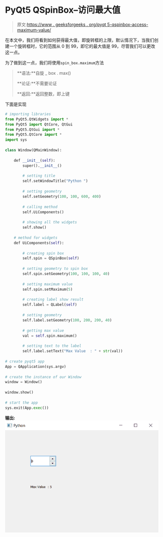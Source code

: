 # PyQt5 QSpinBox–访问最大值

> 原文:[https://www . geeksforgeeks . org/pyqt 5-qspinbox-access-maximum-value/](https://www.geeksforgeeks.org/pyqt5-qspinbox-accessing-maximum-value/)

在本文中，我们将看到如何获得最大值，即旋转框的上限，默认情况下，当我们创建一个旋转框时，它的范围从 0 到 99，即它的最大值是 99，尽管我们可以更改这一点。

为了做到这一点，我们将使用`spin_box.maximum`方法

> **语法:**自旋 _ box . max()
> 
> **论证:**不需要论证
> 
> **返回:**返回整数，即上键

下面是实现

```py
# importing libraries
from PyQt5.QtWidgets import * 
from PyQt5 import QtCore, QtGui
from PyQt5.QtGui import * 
from PyQt5.QtCore import * 
import sys

class Window(QMainWindow):

    def __init__(self):
        super().__init__()

        # setting title
        self.setWindowTitle("Python ")

        # setting geometry
        self.setGeometry(100, 100, 600, 400)

        # calling method
        self.UiComponents()

        # showing all the widgets
        self.show()

    # method for widgets
    def UiComponents(self):

        # creating spin box
        self.spin = QSpinBox(self)

        # setting geometry to spin box
        self.spin.setGeometry(100, 100, 100, 40)

        # setting maximum value
        self.spin.setMaximum(5)

        # creating label show result
        self.label = QLabel(self)

        # setting geometry
        self.label.setGeometry(100, 200, 200, 40)

        # getting max value
        val = self.spin.maximum()

        # setting text to the label
        self.label.setText("Max Value  : " + str(val))

# create pyqt5 app
App = QApplication(sys.argv)

# create the instance of our Window
window = Window()

window.show()

# start the app
sys.exit(App.exec())
```

**输出:**
![](img/8e172a16dd131131547cc516ba08f4f4.png)